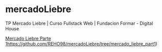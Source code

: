 # mercadoLiebre
TP Mercado Liebre | Curso Fullstack Web | Fundacion Formar - Digital House


[Mercado Liebre Parte 1](https://github.com/REHO98/mercadoLiebre/tree/mercado_liebre_part1)https://github.com/REHO98/mercadoLiebre/tree/mercado_liebre_part1)
